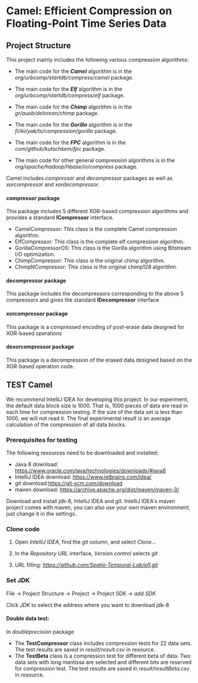 # Camel: Efficient Compression on Floating-Point Time Series Data

## Project Structure

This project mainly includes the following various compression algorithms:

- The main code for the ***Camel*** algorithm is in the *org/urbcomp/startdb/compress/camel* package.

- The main code for the ***Elf*** algorithm is in the *org/urbcomp/startdb/compress/elf* package.

- The main code for the ***Chimp*** algorithm is in the *gr/aueb/delorean/chimp* package.

- The main code for the ***Gorilla*** algorithm is in the *fi/iki/yak/ts/compression/gorilla* package.

- The main code for the ***FPC*** algorithm is in the *com/github/kutschkem/fpc* package.

- The main code for other general compression algorithms is in the *org/apache/hadoop/hbase/io/compress* package.


Camel includes *compressor* and *decompressor* packages as well as *xorcompressor* and *xordecompressor*.

#### compressor package

This package includes 5 different XOR-based compression algorithms and provides a standard **ICompressor** interface. 

- CamelCompressor: This class is the complete Camel compression algorithm.
- ElfCompressor: This class is the complete elf compression algorithm.
- GorillaCompressorOS: This class is the Gorilla algorithm using Bitstream I/O optimization.
- ChimpCompressor: This class is the original chimp algorithm.
- ChimpNCompressor: This class is the original chimp128 algorithm.

#### decompressor package

This package includes the decompressors corresponding to the above 5 compressors and gives the standard **IDecompressor** interface

#### xorcompressor package

This package is a compressed encoding of post-erase data designed for XOR-based operations

#### dexorcompressor package

This package is a decompression of the erased data designed based on the XOR-based operation code.

## TEST Camel

We recommend IntelliJ IDEA for developing this project. In our experiment, the default data block size is 1000. That is, 1000
pieces of data are read in each time for compression testing. If the size of the data set is less than 1000, we will not read it. The final experimental result is an average calculation of the compression of all data blocks.

### Prerequisites for testing

The following resources need to be downloaded and installed:

- Java 8 download: https://www.oracle.com/java/technologies/downloads/#java8
- IntelliJ IDEA download: https://www.jetbrains.com/idea/
- git download:https://git-scm.com/download
- maven download: https://archive.apache.org/dist/maven/maven-3/

Download and install jdk-8, IntelliJ IDEA and git. IntelliJ IDEA's maven project comes with maven, you can also use your
own maven environment, just change it in the settings.

### Clone code

1. Open *IntelliJ IDEA*, find the *git* column, and select *Clone...*

2. In the *Repository URL* interface, *Version control* selects *git*

3. URL filling: *https://github.com/Spatio-Temporal-Lab/elf.git*

### Set JDK

File -> Project Structure -> Project -> Project SDK -> *add SDK*

Click *JDK* to select the address where you want to download jdk-8


#### Double data test:

In *doubleprecision* package

- The **TestCompressor** class includes compression tests for 22 data sets. The test results are saved in *result/result.csv* in resource.
- The **TestBeta** class is a compression test for different beta of data. Two data sets with long mantissa are selected
  and different bits are reserved for compression test. The test results are saved in *result/resultBeta.csv* in
  resource.

